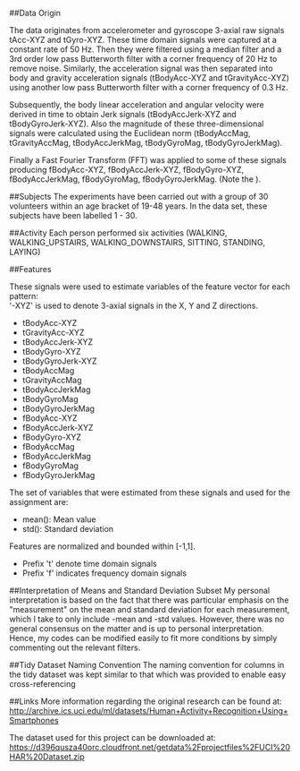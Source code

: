 ##Data Origin

The data originates from accelerometer and gyroscope 3-axial raw signals tAcc-XYZ and tGyro-XYZ. These time domain signals were captured at a constant rate of 50 Hz. Then they were filtered using a median filter and a 3rd order low pass Butterworth filter with a corner frequency of 20 Hz to remove noise. Similarly, the acceleration signal was then separated into body and gravity acceleration signals (tBodyAcc-XYZ and tGravityAcc-XYZ) using another low pass Butterworth filter with a corner frequency of 0.3 Hz. 

Subsequently, the body linear acceleration and angular velocity were derived in time to obtain Jerk signals (tBodyAccJerk-XYZ and tBodyGyroJerk-XYZ). Also the magnitude of these three-dimensional signals were calculated using the Euclidean norm (tBodyAccMag, tGravityAccMag, tBodyAccJerkMag, tBodyGyroMag, tBodyGyroJerkMag). 

Finally a Fast Fourier Transform (FFT) was applied to some of these signals producing fBodyAcc-XYZ, fBodyAccJerk-XYZ, fBodyGyro-XYZ, fBodyAccJerkMag, fBodyGyroMag, fBodyGyroJerkMag. (Note the ). 

##Subjects
The experiments have been carried out with a group of 30 volunteers within an age bracket of 19-48 years. In the data set, these subjects have been labelled 1 - 30.

##Activity
Each person performed six activities (WALKING, WALKING_UPSTAIRS, WALKING_DOWNSTAIRS, SITTING, STANDING, LAYING)

##Features

These signals were used to estimate variables of the feature vector for each pattern:  
'-XYZ' is used to denote 3-axial signals in the X, Y and Z directions.

* tBodyAcc-XYZ
* tGravityAcc-XYZ
* tBodyAccJerk-XYZ
* tBodyGyro-XYZ
* tBodyGyroJerk-XYZ
* tBodyAccMag
* tGravityAccMag
* tBodyAccJerkMag
* tBodyGyroMag
* tBodyGyroJerkMag
* fBodyAcc-XYZ
* fBodyAccJerk-XYZ
* fBodyGyro-XYZ
* fBodyAccMag
* fBodyAccJerkMag
* fBodyGyroMag
* fBodyGyroJerkMag

The set of variables that were estimated from these signals and used for the assignment are: 

* mean(): Mean value
* std(): Standard deviation

Features are normalized and bounded within [-1,1].
* Prefix 't' denote time domain signals
* Prefix 'f' indicates frequency domain signals

##Interpretation of Means and Standard Deviation Subset
My personal interpretation is based on the fact that there was particular emphasis on the "measurement" on the mean and standard deviation for each measurement, which I take to only include -mean and -std values. However, there was no general consensus on the matter and is up to personal interpretation. Hence, my codes can be modified easily to fit more conditions by simply commenting out the relevant filters.

##Tidy Dataset Naming Convention
The naming convention for columns in the tidy dataset was kept similar to that which was provided to enable easy cross-referencing

##Links
More information regarding the original research can be found at:
http://archive.ics.uci.edu/ml/datasets/Human+Activity+Recognition+Using+Smartphones

The dataset used for this project can be downloaded at:
https://d396qusza40orc.cloudfront.net/getdata%2Fprojectfiles%2FUCI%20HAR%20Dataset.zip



